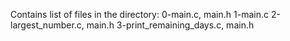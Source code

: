 Contains list of files in the directory:
0-main.c, main.h
1-main.c
2-largest_number.c, main.h
3-print_remaining_days.c, main.h
